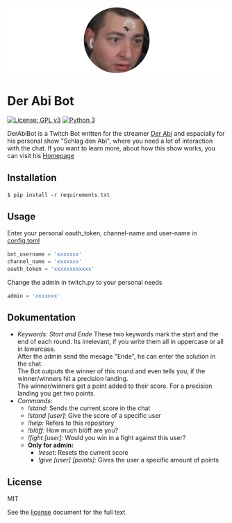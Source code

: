 # [![DerAbiBot](img/lost.png)](https://github.com/yarissi/derabibot)


# Der Abi Bot

[![License: GPL v3](https://img.shields.io/badge/license-MIT-blue.svg)](./LICENSE) [![Python 3](https://img.shields.io/badge/python-3-blue.svg)](https://www.python.org/)

DerAbiBot is a Twitch Bot written for the streamer [Der Abi](https://www.twitch.tv/der_abi__) and 
espacially for his personal show "Schlag den Abi", where you need a lot of interaction with the chat.
If you want to learn more, about how this show works, you can visit his [Homepage](https://derabi.com/)

## Installation

```$ pip install -r requirements.txt```

## Usage

Enter your personal oauth_token, channel-name and user-name in [config.toml](https://github.com/YaRissi/DerAbiBot/blob/main/ressources/config.toml)
```python
bot_username = 'xxxxxxx'
channel_name = 'xxxxxxx'
oauth_token = 'xxxxxxxxxxxx'
```

Change the admin in twitch.py to your personal needs
```python
admin = 'xxxxxxx'
```

## Dokumentation

- *Keywords: Start and Ende* These two keywords mark the start and the end of each round. 
Its irrelevant, if you write them all in uppercase or all in lowercase.\
After the admin send the mesage "Ende", he can enter the solution in the chat.\
The Bot outputs the winner of this round and even tells you, if the winner/winners hit a precision landing.\
The winner/winners get a point added to their score. For a precision landing you get two points.
- *Commands:*
    - *!stand:* Sends the current score in the chat
    - *!stand [user]:* Give the score of a specific user
    - *!help:* Refers to this repository
    - *!blöff:* How much blöff are you?
    - *!fight [user]:* Would you win in a fight against this user?
    - **Only for admin:**
      - *!reset:* Resets the current score
      - *!give [user] [points]:* Gives the user a specific amount of points
    

## License
MIT

See the [license](./LICENSE) document for the full text.
